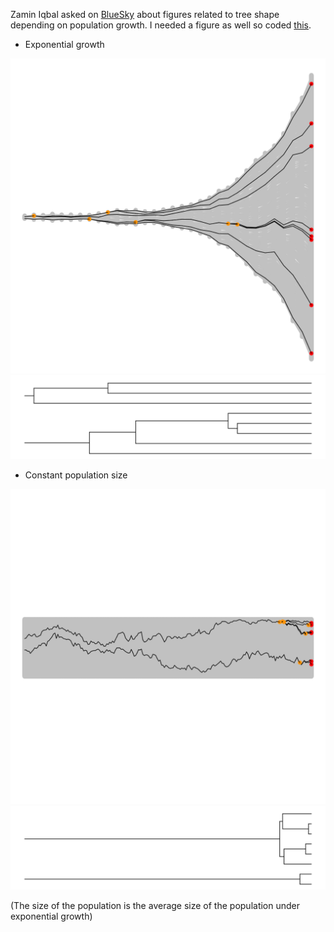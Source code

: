 Zamin Iqbal asked on [BlueSky](https://bsky.app/profile/zaminiqbal.bsky.social/post/3kewembn3fg2s
) about figures related to tree shape depending on population growth. I needed a figure as well so coded [this](scripts/). 

-  Exponential growth

![fig pop](figs/fullpop_exponential.png)  
![fig tree](figs/tree_exponential.png)

-  Constant population size

![fig pop](figs/fullpop_constant.png)  
![fig tree](figs/tree_constant.png)

(The size of the population is the average size of the population under exponential growth)

